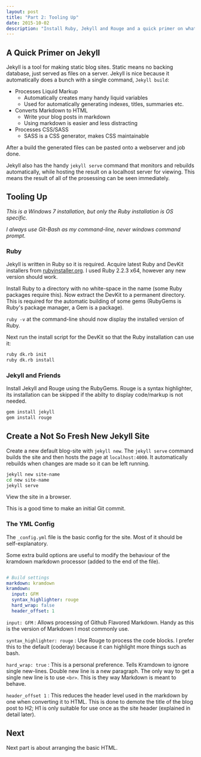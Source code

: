 ```yaml
---
layout: post
title: "Part 2: Tooling Up"
date: 2015-10-02
description: "Install Ruby, Jekyll and Rouge and a quick primer on what Jekyll gives you."
---
```


## A Quick Primer on Jekyll

Jekyll is a tool for making static blog sites.
Static means no backing database, just served as files on a server.
Jekyll is nice because it automatically does a bunch with a single command, `Jekyll build`:

* Processes Liquid Markup
    - Automatically creates many handy liquid variables
    - Used for automatically generating indexes, titles, summaries etc.
* Converts Markdown to HTML
    - Write your blog posts in markdown
    - Using markdown is easier and less distracting
* Processes CSS/SASS
    - SASS is a CSS generator, makes CSS maintainable

After a build the generated files can be pasted onto a webserver and job done.

Jekyll also has the handy `jekyll serve` command that monitors and rebuilds automatically, while hosting the result on a localhost server for viewing.
This means the result of all of the prosessing can be seen immediately.

## Tooling Up

_This is a Windows 7 installation, but only the Ruby installation is OS specific._

_I always use Git-Bash as my command-line, never windows command prompt._


### Ruby

Jekyll is written in Ruby so it is required.
Acquire latest Ruby and DevKit installers from [rubyinstaller.org](http://rubyinstaller.org/downloads/).
I used Ruby 2.2.3 x64, however any new version should work.

Install Ruby to a directory with no white-space in the name (some Ruby packages require this).
Now extract the DevKit to a permanent directory.
This is required for the automatic building of some gems (RubyGems is Ruby's package manager, a Gem is a package).

`ruby -v` at the command-line should now display the installed version of Ruby.

Next run the install script for the DevKit so that the Ruby installation can use it:

```bash
ruby dk.rb init
ruby dk.rb install
```


### Jekyll and Friends

Install Jekyll and Rouge using the RubyGems. 
Rouge is a syntax highlighter, its installation can be skipped if the abilty to display code/markup is not needed.

```bash
gem install jekyll
gem install rouge
```


## Create a Not So Fresh New Jekyll Site

Create a new default blog-site with `jekyll new`.
The `jekyll serve` command builds the site and then hosts the page at `localhost:4000`.
It automatically rebuilds when changes are made so it can be left running.

```bash
jekyll new site-name
cd new site-name
jekyll serve
```

View the site in a browser.

This is a good time to make an initial Git commit.


### The YML Config

The `_config.yml` file is the basic config for the site. Most of it should be self-explanatory.

Some extra build options are useful to modify the behaviour of the kramdown markdown processor (added to the end of the file).

```yaml

# Build settings
markdown: kramdown
kramdown:
  input: GFM
  syntax_highlighter: rouge
  hard_wrap: false
  header_offset: 1
```

`input: GFM` 
: Allows processing of Github Flavored Markdown. Handy as this is the version of Markdown I most commonly use.

`syntax_highlighter: rouge` 
: Use Rouge to process the code blocks. I prefer this to the default (coderay) because it can highlight more things such as bash.

`hard_wrap: true` 
: This is a personal preference. Tells Kramdown to ignore single new-lines. 
Double new line is a new paragraph.
The only way to get a single new line is to use `<br>`.
This is they way Markdown is meant to behave.

`header_offset 1`
: This reduces the header level used in the markdown by one when converting it to HTML.
This is done to demote the title of the blog post to H2; H1 is only suitable for use once as the site header (explained in detail later).

## Next

Next part is about arranging the basic HTML.